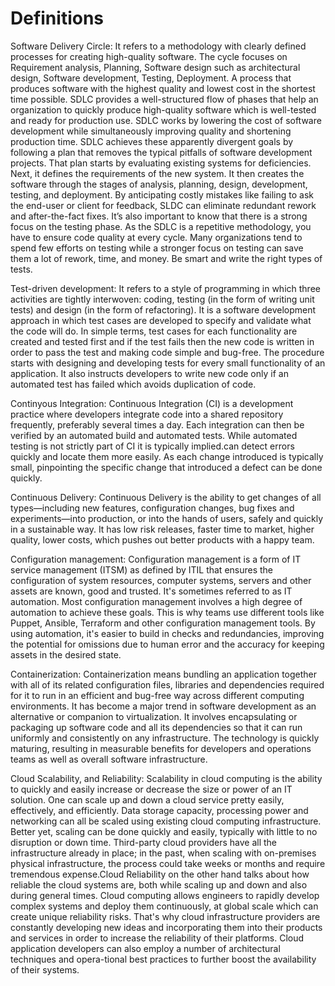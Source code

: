 # Definitions

Software Delivery Circle: It refers to a methodology with clearly defined processes for creating high-quality software. The cycle focuses on Requirement analysis, Planning, Software design such as architectural design, Software development, Testing, Deployment. A process that produces software with the highest quality and lowest cost in the shortest time possible. SDLC provides a well-structured flow of phases that help an organization to quickly produce high-quality software which is well-tested and ready for production use. SDLC works by lowering the cost of software development while simultaneously improving quality and shortening production time. SDLC achieves these apparently divergent goals by following a plan that removes the typical pitfalls of software development projects. That plan starts by evaluating existing systems for deficiencies. Next, it defines the requirements of the new system. It then creates the software through the stages of analysis, planning, design, development, testing, and deployment. By anticipating costly mistakes like failing to ask the end-user or client for feedback, SLDC can eliminate redundant rework and after-the-fact fixes. It’s also important to know that there is a strong focus on the testing phase. As the SDLC is a repetitive methodology, you have to ensure code quality at every cycle. Many organizations tend to spend few efforts on testing while a stronger focus on testing can save them a lot of rework, time, and money. Be smart and write the right types of tests.

Test-driven development: It refers to a style of programming in which three activities are tightly interwoven: coding, testing (in the form of writing unit tests) and design (in the form of refactoring). It is a software development approach in which test cases are developed to specify and validate what the code will do. In simple terms, test cases for each functionality are created and tested first and if the test fails then the new code is written in order to pass the test and making code simple and bug-free. The procedure starts with designing and developing tests for every small functionality of an application. It also instructs developers to write new code only if an automated test has failed which avoids duplication of code.

Continyous Integration: Continuous Integration (CI) is a development practice where developers integrate code into a shared repository frequently, preferably several times a day. Each integration can then be verified by an automated build and automated tests. While automated testing is not strictly part of CI it is typically implied.can detect errors quickly and locate them more easily. As each change introduced is typically small, pinpointing the specific change that introduced a defect can be done quickly.

Continuous Delivery: Continuous Delivery is the ability to get changes of all types—including new features, configuration changes, bug fixes and experiments—into production, or into the hands of users, safely and quickly in a sustainable way. It has low risk releases, faster time to market, higher quality, lower costs, which pushes out better products with a happy team.

Configuration management: Configuration management is a form of IT service management (ITSM) as defined by ITIL that ensures the configuration of system resources, computer systems, servers and other assets are known, good and trusted. It's sometimes referred to as IT automation. Most configuration management involves a high degree of automation to achieve these goals. This is why teams use different tools like Puppet, Ansible, Terraform and other configuration management tools. By using automation, it's easier to build in checks and redundancies, improving the potential for omissions due to human error and the accuracy for keeping assets in the desired state. 

Containerization: Containerization means bundling an application together with all of its related configuration files, libraries and dependencies required for it to run in an efficient and bug-free way across different computing environments. It has become a major trend in software development as an alternative or companion to virtualization. It involves encapsulating or packaging up software code and all its dependencies so that it can run uniformly and consistently on any infrastructure. The technology is quickly maturing, resulting in measurable benefits for developers and operations teams as well as overall software infrastructure.

Cloud Scalability, and Reliability: Scalability in cloud computing is the ability to quickly and easily increase or decrease the size or power of an IT solution. One can scale up and down a cloud service pretty easily, effectively, and efficiently. Data storage capacity, processing power and networking can all be scaled using existing cloud computing infrastructure. Better yet, scaling can be done quickly and easily, typically with little to no disruption or down time. Third-party cloud providers have all the infrastructure already in place; in the past, when scaling with on-premises physical infrastructure, the process could take weeks or months and require tremendous expense.Cloud Reliability on the other hand talks about how reliable the cloud systems are, both while scaling up and down and also during general times. Cloud computing allows engineers to rapidly develop complex systems and deploy them continuously, at global scale which can create unique reliability risks. That's why cloud infrastructure providers are constantly developing new ideas and incorporating them into their products and services in order to increase the reliability of their platforms. Cloud application developers can also employ a number of architectural techniques and opera-tional best practices to further boost the availability of their systems.
